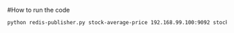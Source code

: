 #How to run the code
```sh
python redis-publisher.py stock-average-price 192.168.99.100:9092 stock-price 192.168.99.100 6379
```
